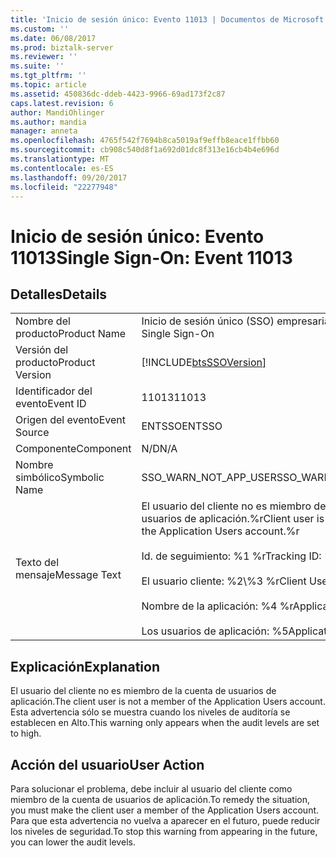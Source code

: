```yaml
---
title: 'Inicio de sesión único: Evento 11013 | Documentos de Microsoft'
ms.custom: ''
ms.date: 06/08/2017
ms.prod: biztalk-server
ms.reviewer: ''
ms.suite: ''
ms.tgt_pltfrm: ''
ms.topic: article
ms.assetid: 450836dc-ddeb-4423-9966-69ad173f2c87
caps.latest.revision: 6
author: MandiOhlinger
ms.author: mandia
manager: anneta
ms.openlocfilehash: 4765f542f7694b8ca5019af9effb8eace1ffbb60
ms.sourcegitcommit: cb908c540d8f1a692d01dc8f313e16cb4b4e696d
ms.translationtype: MT
ms.contentlocale: es-ES
ms.lasthandoff: 09/20/2017
ms.locfileid: "22277948"
---
```

# <a name="single-sign-on-event-11013"></a><span data-ttu-id="c95eb-102">Inicio de sesión único: Evento 11013</span><span class="sxs-lookup"><span data-stu-id="c95eb-102">Single Sign-On: Event 11013</span></span>
## <a name="details"></a><span data-ttu-id="c95eb-103">Detalles</span><span class="sxs-lookup"><span data-stu-id="c95eb-103">Details</span></span>  
  
|||  
|-|-|  
|<span data-ttu-id="c95eb-104">Nombre del producto</span><span class="sxs-lookup"><span data-stu-id="c95eb-104">Product Name</span></span>|<span data-ttu-id="c95eb-105">Inicio de sesión único (SSO) empresarial</span><span class="sxs-lookup"><span data-stu-id="c95eb-105">Enterprise Single Sign-On</span></span>|  
|<span data-ttu-id="c95eb-106">Versión del producto</span><span class="sxs-lookup"><span data-stu-id="c95eb-106">Product Version</span></span>|[!INCLUDE[btsSSOVersion](../includes/btsssoversion-md.md)]|  
|<span data-ttu-id="c95eb-107">Identificador del evento</span><span class="sxs-lookup"><span data-stu-id="c95eb-107">Event ID</span></span>|<span data-ttu-id="c95eb-108">11013</span><span class="sxs-lookup"><span data-stu-id="c95eb-108">11013</span></span>|  
|<span data-ttu-id="c95eb-109">Origen del evento</span><span class="sxs-lookup"><span data-stu-id="c95eb-109">Event Source</span></span>|<span data-ttu-id="c95eb-110">ENTSSO</span><span class="sxs-lookup"><span data-stu-id="c95eb-110">ENTSSO</span></span>|  
|<span data-ttu-id="c95eb-111">Componente</span><span class="sxs-lookup"><span data-stu-id="c95eb-111">Component</span></span>|<span data-ttu-id="c95eb-112">N/D</span><span class="sxs-lookup"><span data-stu-id="c95eb-112">N/A</span></span>|  
|<span data-ttu-id="c95eb-113">Nombre simbólico</span><span class="sxs-lookup"><span data-stu-id="c95eb-113">Symbolic Name</span></span>|<span data-ttu-id="c95eb-114">SSO_WARN_NOT_APP_USER</span><span class="sxs-lookup"><span data-stu-id="c95eb-114">SSO_WARN_NOT_APP_USER</span></span>|  
|<span data-ttu-id="c95eb-115">Texto del mensaje</span><span class="sxs-lookup"><span data-stu-id="c95eb-115">Message Text</span></span>|<span data-ttu-id="c95eb-116">El usuario del cliente no es miembro de la cuenta de usuarios de aplicación.%r</span><span class="sxs-lookup"><span data-stu-id="c95eb-116">Client user is not a member of the Application Users account.%r</span></span><br /><br /> <span data-ttu-id="c95eb-117">Id. de seguimiento: %1 %r</span><span class="sxs-lookup"><span data-stu-id="c95eb-117">Tracking ID: %1%r</span></span><br /><br /> <span data-ttu-id="c95eb-118">El usuario cliente: %2\\%3 %r</span><span class="sxs-lookup"><span data-stu-id="c95eb-118">Client User: %2\\%3%r</span></span><br /><br /> <span data-ttu-id="c95eb-119">Nombre de la aplicación: %4 %r</span><span class="sxs-lookup"><span data-stu-id="c95eb-119">Application Name: %4%r</span></span><br /><br /> <span data-ttu-id="c95eb-120">Los usuarios de aplicación: %5</span><span class="sxs-lookup"><span data-stu-id="c95eb-120">Application Users: %5</span></span>|  
  
## <a name="explanation"></a><span data-ttu-id="c95eb-121">Explicación</span><span class="sxs-lookup"><span data-stu-id="c95eb-121">Explanation</span></span>  
 <span data-ttu-id="c95eb-122">El usuario del cliente no es miembro de la cuenta de usuarios de aplicación.</span><span class="sxs-lookup"><span data-stu-id="c95eb-122">The client user is not a member of the Application Users account.</span></span> <span data-ttu-id="c95eb-123">Esta advertencia sólo se muestra cuando los niveles de auditoría se establecen en Alto.</span><span class="sxs-lookup"><span data-stu-id="c95eb-123">This warning only appears when the audit levels are set to high.</span></span>  
  
## <a name="user-action"></a><span data-ttu-id="c95eb-124">Acción del usuario</span><span class="sxs-lookup"><span data-stu-id="c95eb-124">User Action</span></span>  
 <span data-ttu-id="c95eb-125">Para solucionar el problema, debe incluir al usuario del cliente como miembro de la cuenta de usuarios de aplicación.</span><span class="sxs-lookup"><span data-stu-id="c95eb-125">To remedy the situation, you must make the client user a member of the Application Users account.</span></span> <span data-ttu-id="c95eb-126">Para que esta advertencia no vuelva a aparecer en el futuro, puede reducir los niveles de seguridad.</span><span class="sxs-lookup"><span data-stu-id="c95eb-126">To stop this warning from appearing in the future, you can lower the audit levels.</span></span>